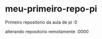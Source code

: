 # meu-primeiro-repo-pi
Primeiro repositorio da aula de pi :0

alterando repositorio remotamente :0000
